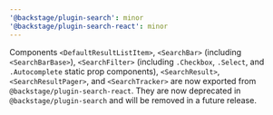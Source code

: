 ```yaml
---
'@backstage/plugin-search': minor
'@backstage/plugin-search-react': minor
---
```


Components `<DefaultResultListItem>`, `<SearchBar>` (including `<SearchBarBase>`), `<SearchFilter>` (including `.Checkbox`, `.Select`, and `.Autocomplete` static prop components), `<SearchResult>`, `<SearchResultPager>`, and `<SearchTracker>` are now exported from `@backstage/plugin-search-react`. They are now deprecated in `@backstage/plugin-search` and will be removed in a future release.
